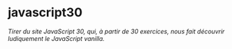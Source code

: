 # javascript30

*Tirer du site JavaScript 30, qui, à partir de 30 exercices, nous fait découvrir ludiquement le JavaScript vanilla.*
